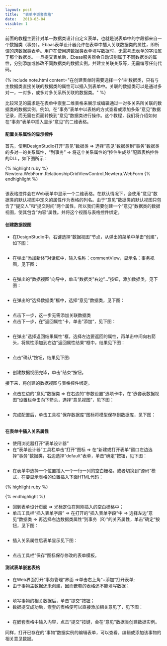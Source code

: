 ```yaml
---
layout: post
title:  "表单中嵌套表格"
date:   2018-03-04
visible: 1
---
```


前面的教程主要针对单一数据类设计自定义表单，也就是说表单中的字段都来自一个数据类（事务）。Ebaas表单设计器允许在表单中插入关联数据类的属性，即所谓的跨数据类表单。用户在使用跨数据类表单填写数据时，无需考虑表单的字段属于那个数据类。一旦提交表单后，Ebaas服务器会自动识别属于不同数据类的属性，分别添加或修改不同数据类的数据实例，并建立关联关系等，无需编写任何代码。

{% include note.html content="在创建表单时需要选择一个‘主’数据类，只有与主数据类直接关联的数据类的属性可以插入到表单中。关联的数据类可以是通过多对一，一对多，或多对多关系所关联的数据类。" %}

比较常见的需求是在表单中嵌套二维表格来展示或编辑通过一对多关系所关联的数据类的数据实例。例如，在“事务”表单中以表格的方式查看或添加多条“意见”数据记录，而无需在页面转换到“意见”数据类进行操作。这个教程，我们将介绍如何在“事务”表单中插入显示“意见”的二维表格。

#### 配置关系属性的显示控件


首先，使用DesignStudio打开“意见”数据类 => 选择“意见”数据类到“事务”数据类的多对一的关系属性，“到事务” => 将这个关系属性的“控件生成器”配置表格控件的DLL，如下图所示：

{% highlight ruby %}
Newtera.WebForm.RelationshipGridViewControl,Newtera.WebForm
{% endhighlight %}

<img src="{{'/assets/img/018-3-4-表单中嵌套表格1.png' | prepend: site.baseurl }}" alt="">

该表格控件会在Web表单中显示一个二维表格。在默认情况下，会使用“意见”数据类的默认视图中定义的属性作为表格的列名。由于“意见”数据类的默认视图只包含了“提交人”和“提交时间”两个属性，所以我们需要创建一个“意见”数据类的数据视图，使其包含“内容”属性。并将这个视图与表格控件绑定。

#### 创建数据视图

* 在DesignStudio中，右键选择“数据视图”节点，从弹出的菜单中单击“创建”，如下图：

<img src="{{'/assets/img/018-3-4-表单中嵌套表格2.png' | prepend: site.baseurl }}" alt="">

* 在弹出“添加新体”对话框中，输入名称：commentView，显示名：事务视图，见下图：

<img src="{{'/assets/img/018-3-4-表单中嵌套表格3.png' | prepend: site.baseurl }}" alt="">

* 在弹出的“数据视图”向导中，单击“数据类”右边“...”按钮，添加数据类，见下图：

<img src="{{'/assets/img/018-3-4-表单中嵌套表格4.png' | prepend: site.baseurl }}" alt="">

* 在弹出的“选择数据类”框中，选择“意见”数据类，见下图：
<img src="{{'/assets/img/018-3-4-表单中嵌套表格5.png' | prepend: site.baseurl }}" alt="">

* 点击下一步，这一步无需添加关联数据类
* 点击下一步，在”返回属性“卡，单击”添加“，见下图：

<img src="{{'/assets/img/018-3-4-表单中嵌套表格8.png' | prepend: site.baseurl }}" alt="">

* 在弹出”选择返回结果属性“框，选择左边要返回的属性，再单击中间向右箭头，将属性添加到右边”返回属性结果“框中，结果见下图：

<img src="{{'/assets/img/018-3-4-表单中嵌套表格9.png' | prepend: site.baseurl }}" alt="">

* 点击”确认“按钮，结果见下图:

<img src="{{'/assets/img/018-3-4-表单中嵌套表格10.png' | prepend: site.baseurl }}" alt="">

* 创建数据视图完毕，单击”结束“按钮。
 
接下来，将创建的数据视图与表格控件绑定。
 
* 点击左边的“意见”数据类 => 在右边的“参数设置”选项卡中，在“嵌套表数据视图”设置栏单击向下箭头，选择“意见视图”，见下图：
<img src="{{'/assets/img/018-3-4-表单中嵌套表格11.png' | prepend: site.baseurl }}" alt="">
 
* 完成配置后，单击工具栏”保存数据库“图标将模型保存到数据库，见下图：

<img src="{{'/assets/img/018-3-4-表单中嵌套表格12.png' | prepend: site.baseurl }}" alt="">

#### 在表单中插入关系属性

* 使用浏览器打开“表单设计器”
* 在“表单设计器”工具栏单击“打开”图标 => 在“新建或打开表单”窗口左边选择“事务”数据类，右边选择“default”表单，单击“确定”按钮，见下图：

<img src="{{'/assets/img/018-3-4-表单中嵌套表格13.png' | prepend: site.baseurl }}" alt="">

* 在表单中选择一个位置插入一个一行一列的空白栅格。或者切换到“源码”模式，在要显示表格的位置插入下面HTML代码：

{% highlight ruby %}
<div class="row row-7">
<div class="col col-md-12">
<div class="content">
</div>
</div>
</div>
{% endhighlight %}

* 回到表单设计页面 => 光标定位在刚刚插入的空白栅格中；
* 单击工具栏“插入表单字段” => 在打开的“插入表单字段”中 => 选择左边”意见“数据类 => 再选择右边数据类属性“到事务（R）”的关系属性，单击”确定“按钮，见下图：

<img src="{{'/assets/img/018-3-4-表单中嵌套表格15.png' | prepend: site.baseurl }}" alt="">

* 插入关系属性后表单显示见下图：

<img src="{{'/assets/img/018-3-4-表单中嵌套表格16.png' | prepend: site.baseurl }}" alt="">

* 点击工具栏”保存“图标保存修改的表单模板。

#### 测试表单嵌套表格

* 在Web界面打开“事务管理”界面 =>单击右上角“+添加”打开表单;
* 由于事物主数据还未创建，因而嵌套的表格还不能填写数据；

<img src="{{'/assets/img/018-3-4-表单中嵌套表格17.png' | prepend: site.baseurl }}" alt="">

* 填写事物的相关数据后，单击”提交“按钮；
* 数据提交成功后，嵌套的表格便可以直接添加相关意见了，见下图：

<img src="{{'/assets/img/018-3-4-表单中嵌套表格18.png' | prepend: site.baseurl }}" alt="">

* 在嵌套表格中输入内容，点击“提交”按键，会在“意见”数据类创建数据实例。

同样，打开已存在的“事物”数据实例的编辑表单，可以查看，编辑或添加该事物的相关意见数据。





